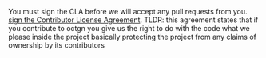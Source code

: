 You must sign the CLA before we will accept any pull requests from you. <a href="https://www.clahub.com/agreements/kellyelton/OCTGN">sign the Contributor License Agreement</a>.
TLDR: this agreement states that if you contribute to octgn you give us the right to do with the code what we please inside the project basically protecting the project from any claims of ownership by its contributors
